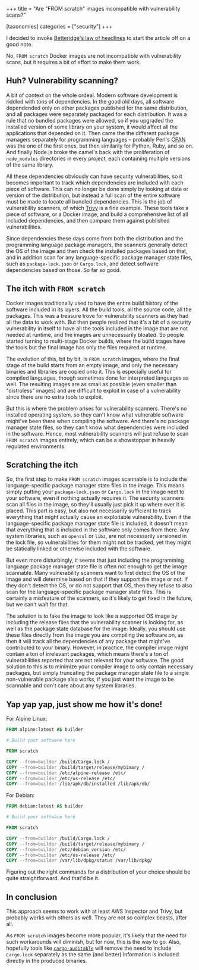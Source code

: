 +++
title = "Are \"FROM scratch\" images incompatible with vulnerability scans?"

[taxonomies]
categories = ["security"]
+++

I decided to invoke [Betteridge's law of headlines](https://en.wikipedia.org/wiki/Betteridge%27s_law_of_headlines) to start the article off on a good note.

No, `FROM scratch` Docker images are not incompatible with vulnerability scans, but it requires a bit of effort to make them work.

## Huh? Vulnerability scanning?

A bit of context on the whole ordeal. Modern software development is riddled with tons of dependencies. In the good old days, all software dependended only on other packages published for the same distribution, and all packages were separately packaged for each distribution. It was a rule that no bundled packages were allowed, so if you upgraded the installed version of some library on your system, it would affect all the applications that depended on it. Then came the the different package managers separately for programming languages – probably Perl's [CPAN](https://www.cpan.org/) was the one of the first ones, but then similarily for Python, Ruby, and so on. And finally Node.js broke the camel's back with the proliferation of `node_modules` directories in every project, each containing multiple versions of the same library.

All these dependencies obviously can have security vulnerabilities, so it becomes important to track which dependencies are included with each piece of software. This can no longer be done simply by looking at date or version of the distribution, but instead a full scan of the entire software must be made to locate all bundled dependencies. This is the job of vulnerability scanners, of which [Trivy](https://github.com/aquasecurity/trivy) is a fine example. These tools take a piece of software, or a Docker image, and build a comprehensive list of all included dependencies, and then compare them against published vulnerabilities.

Since dependencies these days come from both the distribution and the programming language package managers, the scanners generally detect the OS of the image and then check the installed packages based on that, and in addition scan for any language-specific package manager state files, such as `package-lock.json` or `Cargo.lock`, and detect software dependencies based on those. So far so good.

## The itch with `FROM scratch`

Docker images traditionally used to have the entire build history of the software included in its layers. All the build tools, all the source code, all the packages. This was a treasure trove for vulnerability scanners as they had all the data to work with. But then people realized that it's a bit of a security vulnerability in itself to have all the tools included in the image that are not needed at runtime, and the images are unnecessarily bloated. So people started turning to multi-stage Docker builds, where the build stages have the tools but the final image has only the files required at runtime.

The evolution of this, bit by bit, is `FROM scratch` images, where the final stage of the build starts from an empty image, and only the necessary binaries and libraries are copied onto it. This is especially useful for compiled languages, though sometimes done for interpreted languages as well. The resulting images are as small as possible (even smaller than "distroless" images) and are difficult to exploit in case of a vulnerability since there are no extra tools to exploit.

But this is where the problem arises for vulnerability scanners. There's no installed operating system, so they can't know what vulnerable software might've been there when compiling the software. And there's no package manager state files, so they can't know what dependencies were included in the software. Hence, most vulnerability scanners will just refuse to scan `FROM scratch` images entirely, which can be a showstopper in heavily regulated environments.

## Scratching the itch

So, the first step to make `FROM scratch` images scannable is to include the language-specific package manager state files in the image. This means simply putting your `package-lock.json` or `Cargo.lock` in the image next to your software, even if nothing actually requires it. The security scanners scan all files in the image, so they'll usually just pick it up where ever it is placed. This part is easy, but also not necessarily sufficient to track everything that might actually cause an exploitable vulnerability. Even if the language-specific package manager state file is included, it doesn't mean that everything that is included in the software only comes from there. Any system libraries, such as `openssl` or `libz`, are not necessarily versioned in the lock file, so vulnerabilities for them might not be tracked, yet they might be statically linked or otherwise included with the software.

But even more disturbingly, it seems that just including the programming language package manager state file is often not enough to get the image scannable. Many vulnerability scanners want to first detect the OS of the image and will determine based on that if they support the image or not. If they don't detect the OS, or do not support that OS, then they refuse to also scan for the language-specific package manager state files. This is certainly a misfeature of the scanners, so it's likely to get fixed in the future, but we can't wait for that.

The solution is to fake the image to look like a supported OS image by including the release files that the vulnerability scanner is looking for, as well as the package state database for the image. Ideally, you should use these files directly from the image you are compiling the software on, as then it will track all the dependencies of any package that might've contributed to your binary. However, in practice, the compiler image might contain a ton of irrelevant packages, which means there's a ton of vulnerabilities reported that are not relevant for your software. The good solution to this is to minimize your compiler image to only contain necessary packages, but simply truncating the package manager state file to a single non-vulnerable package also works, if you just want the image to be scannable and don't care about any system libraries.

## Yap yap yap, just show me how it's done!

For Alpine Linux:

```Dockerfile
FROM alpine:latest AS builder

# Build your software here

FROM scratch

COPY --from=builder /build/Cargo.lock /
COPY --from=builder /build/target/release/mybinary /
COPY --from=builder /etc/alpine-release /etc/
COPY --from=builder /etc/os-release /etc/
COPY --from=builder /lib/apk/db/installed /lib/apk/db/
```

For Debian:

```Dockerfile
FROM debian:latest AS builder

# Build your software here

FROM scratch

COPY --from=builder /build/Cargo.lock /
COPY --from=builder /build/target/release/mybinary /
COPY --from=builder /etc/debian_version /etc/
COPY --from=builder /etc/os-release /etc/
COPY --from=builder /var/lib/dpkg/status /var/lib/dpkg/
```

Figuring out the right commands for a distribution of your choice should be quite straightforward. And that'd be it.

## In conclusion

This approach seems to work with at least AWS Inspector and Trivy, but probably works with others as well. They are not so complex beasts, after all.

As `FROM scratch` images become more popular, it's likely that the need for such workarounds will diminish, but for now, this is the way to go. Also, hopefully tools like [`cargo-auditable`](https://github.com/rust-secure-code/cargo-auditable) will remove the need to include `Cargo.lock` separately as the same (and better) information is included directly in the produced binaries.
